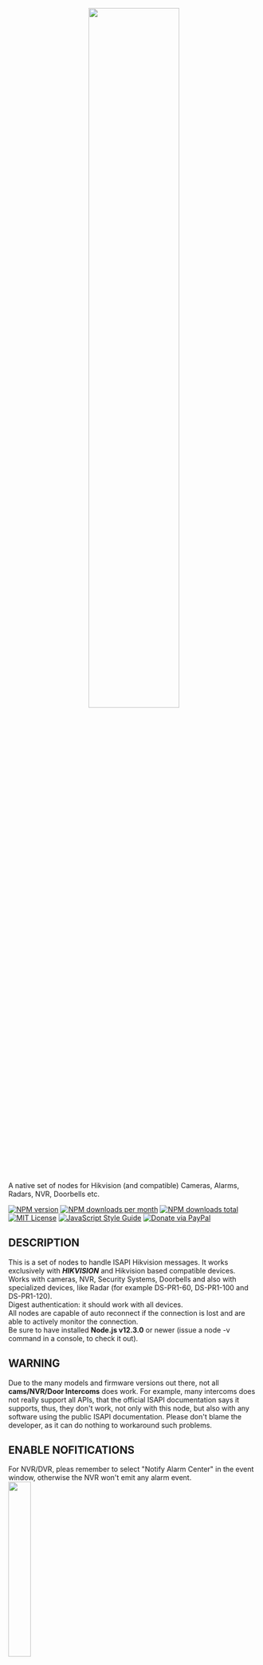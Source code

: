 
<p align="center"><img src='https://raw.githubusercontent.com/Supergiovane/node-red-contrib-hikvision-ultimate/master/img/logo.png' width="60%"></p>

A native set of nodes for Hikvision (and compatible) Cameras, Alarms, Radars, NVR, Doorbells etc.

[![NPM version][npm-version-image]][npm-url]
[![NPM downloads per month][npm-downloads-month-image]][npm-url]
[![NPM downloads total][npm-downloads-total-image]][npm-url]
[![MIT License][license-image]][license-url]
[![JavaScript Style Guide](https://img.shields.io/badge/code_style-standard-brightgreen.svg)](https://standardjs.com)
[![Donate via PayPal](https://img.shields.io/badge/Donate-PayPal-blue.svg?style=flat-square)](https://www.paypal.me/techtoday) 



## DESCRIPTION
This is a set of nodes to handle ISAPI Hikvision messages. It works exclusively with ***HIKVISION*** and Hikvision based compatible devices.<br/>
Works with cameras, NVR, Security Systems, Doorbells and also with specialized devices, like Radar (for example DS-PR1-60, DS-PR1-100 and DS-PR1-120).<br/>
Digest authentication: it should work with all devices.<br/>
All nodes are capable of auto reconnect if the connection is lost and are able to actively monitor the connection.<br/>
Be sure to have installed **Node.js v12.3.0** or newer (issue a node -v command in a console, to check it out).<br/>

## WARNING
Due to the many models and firmware versions out there, not all **cams/NVR/Door Intercoms** does work. For example, many intercoms does not really support all APIs, that the official ISAPI documentation says it supports, thus, they don't work, not only with this node, but also with any software using the public ISAPI documentation. Please don't blame the developer, as it can do nothing to workaround such problems. <br/>

## ENABLE NOFITICATIONS 
For NVR/DVR, pleas remember to select "Notify Alarm Center" in the event window, otherwise the NVR won't emit any alarm event.<br/>
<img src='https://raw.githubusercontent.com/Supergiovane/node-red-contrib-hikvision-ultimate/master/img/NotifyCenter.png' width="30%">

## COLLABORATORS NEEDED
I'm looking for collaborators to develop these nodes. I'm alone. I have other nodes to mantain, and too many help to give to the users. Very little time is remaining for me and my family, so i need someone joining this project and starting active development! Thanks!<br/>

<br/>
<br/>

## CHANGELOG
* See <a href="https://github.com/Supergiovane/node-red-contrib-hikvision-ultimate/blob/master/CHANGELOG.md">here the changelog</a>

<br/>
<br/>


## CAMERA EVENT NODE
The Camera Event node connects to ***NVR, Camera, Radars, etc..*** and outputs true/false in case of an alarm. <br/>
The node can be configured as **Camera/NVR** (with standard and smart events) or as **Old Security System** and **Radar** (with specific CID events, designed for these type of security devices)<br/>
You can optionally filter the alarms by CHANNEL, EVENT and ZONE. <br/>
For NVR/DVR, the ***Channel*** property is the CAMERA number, while for Cameras, is the image sensor number (normally 1).<br/>
The ***Zone*** property is the alarm zone (RADARS), or the alert region number (CAMERAS AND NVR/DVR).<br/>
For RADAR device types, you can filter improper/false alams as well.<br/>

<img src='https://raw.githubusercontent.com/Supergiovane/node-red-contrib-hikvision-ultimate/master/img/GenericAlarm.png' width="80%">

You can choose from many different alarms, including: <br/>
- Video Motion Alarm (When motion is detected)
- Local alarm input (it's the device's IO pigtail connector)
- Line crossing (when someone crosses a line)
- CID alarms
- Many more.....



**Flow Messages**

The node outputs a payload on **PIN 1** (***TRUE*** on alarm start, ***FALSE*** on alarm end). Some alarm types only support the alarm start event.</br>
The node outputs a payload on **PIN 2**, representing a connection error. ***TRUE*** if error, otherwise ***FALSE***</br>
This below is an example of msg output:</br>


**Output PIN 1**
```javascript
// Example of an event from NVR/Camera
msg = {
  "payload": true,
  "topic": "",
  "channelid": "13", // This is the camera number for NVR, or the channel ID for cameras
  "zone": 0, // Zone or Region, see above, the explained difference
  "description": "Motion alarm",
  "_msgid": "386a613.89f259e"
}
```

```javascript
// Example of an event from Radar
msg = {
{
    "zone": 1, // This is the zone number that fired the alarm
    "payload": true, // true if alarm, otherwise false if alarm ended.
    "alarm": {
        "ipAddress": "192.168.1.25",
        "ipv6Address": "",
        "portNo": 80,
        "protocol": "HTTP",
        "macAddress": "BananaRama",
        "channelID": 1,
        "dateTime": "2012-01-13T03:58:19+01:00",
        "activePostCount": 1,
        "eventType": "cidEvent",
        "eventState": "active",
        "eventDescription": "CID event",
        "CIDEvent": {
            "code": 3103,
            "standardCIDcode": 3130,
            "type": "zoneAlarm",
            "trigger": "2012-01-13T03:58:19+01:00",
            "upload": "2012-01-13T03:58:19+01:00",
            "CameraList": [],
            "NVRList": [
                {
                    "id": 1,
                    "ip": "192.168.1.32",
                    "port": 8000,
                    "channel": 1
                }
            ],
            "zone": 1
        }
    }
    "_msgid": "b07e50f6.86a72"
}
```

**Output PIN 2 (connection error)**
```javascript
msg = {
    "topic": "",
    "errorDescription": "", // This will contain the error rescription, in case of errors.
    "payload": false, // Or TRUE if error
    "_msgid": "dd5b3622.884a78"
}
```
<br/>
<br/>

---

## ANPR (License Plate) NODE
This node works with Hikvision ANPR cameras.<br/>

<img src='https://raw.githubusercontent.com/Supergiovane/node-red-contrib-hikvision-ultimate/master/img/ANPR.png' width="80%">

**Flow Messages**

The payload contains the license plate number and the property *plate* contains other useful informations.</br>

**Output PIN 1**
```javascript
msg = {
    "topic":"",
    "payload":"AB123CD", // This is the license plate
    "plate":{
        "captureTime":"20201130T114200+0100",
        "plateNumber":"AB123CD",
        "picName":"202011301142008600", // This is the picture's name of the license plate.
        "country":"ITA",
        "laneNo":"1",
        "direction":"forward",
        "matchingResult":"otherlist"
        }
    }
```

**Output PIN 2 (connection error)**
```javascript
msg = {
    "topic": "",
    "errorDescription": "", // This will contain the error rescription, in case of errors.
    "payload": false, // Or TRUE if error
    "_msgid": "dd5b3622.884a78"
}
```
<br/>
<br/>

---

## PTZ NODE
Recalls a PTZ pre-recorded preset.<br/>
Just select the preset in the configuration window and recall it by passing ***true*** as payload.<br/>
You can also set the Camera Number and PTZ preset number by msg.payload.channelID (optional) and msg.payload.PTZPreset. See below.<br/>

<img src='https://raw.githubusercontent.com/Supergiovane/node-red-contrib-hikvision-ultimate/master/img/PTZ.png' width="80%">

**Flow Messages**

The node outputs ***true*** on PIN 1 if the command is executed, otherwise an error on PIN 2.</br>

**Input**
```javascript
// Recall the preset set in the configuration window
msg.payload = true; // Recalls the preset
return msg;
```

```javascript
// Pass the Camera Number and PTZ preset by message
msg.payload.channelID = 1; // OPTIONAL, pass the Camera number
msg.payload.PTZPreset = 2; // OPTIONAL, pass the PTZ preset number
return msg;
```

**Output PIN 1**
```javascript
msg = {
{
    "payload": true, // true after the camera has reached the PTZ preset position
    "_msgid": "b07e50f6.86a72"
}
```

**Output PIN 2 (connection error)**
```javascript
msg = {
    "topic": "",
    "errorDescription": "", // This will contain the error rescription, in case of errors.
    "payload": false, // Or TRUE if error
    "_msgid": "dd5b3622.884a78"
}
```
<br/>
<br/>

---


## PICTURE NODE
This node gets a picture from the camera/NVR, ready to be shown in the dashboard UI.<br/>
You can rotate, resize, crop, overlay with text, zoom the image.<br/>
The ***overlay text*** is applied directly after the picture's manipulation. This behaves differently than the **text overlay node** (that uses the overlay functionality onboard the camera).<br/> 
Pass **true** as payload to obtain the image.<br/>
You can, for example, link the ***Camera Event node*** to the ***Picture node*** to get an image whenever an alarm occurs.<br/>
**CAUTION**: image handling is a very CPU/GPU consuming job. Use only if you have enough computational resources.<br/>

<img src='https://raw.githubusercontent.com/Supergiovane/node-red-contrib-hikvision-ultimate/master/img/picture.png' width="80%">

<br/>
For the picture to show up directly into the flow, you can use this node developed by @riku 

[node-red-contrib-image-output](https://flows.nodered.org/node/node-red-contrib-image-output) 

<br/>
<br/>

**Copy this code and paste it into your flow**

<details><summary>View code</summary>

> Adjust the nodes according to your setup

<code>

```javascript
[{"id":"bd6acbb81c4f9eaf","type":"change","z":"48095c5671f0ab16","name":"Setup msg","rules":[{"t":"set","p":"cid","pt":"msg","to":"","tot":"date"},{"t":"set","p":"attachments","pt":"msg","to":"[{\t \"filename\": 'image_' & $replace($now(),\":\",\"_\") & '.jpg', \t \"content\": $$.forEmail,\t \"cid\": \"\" & cid & \"\"\t}]","tot":"jsonata"},{"t":"set","p":"topic","pt":"msg","to":"See attached image","tot":"str"},{"t":"set","p":"payload","pt":"msg","to":"''","tot":"jsonata"},{"t":"set","p":"from","pt":"msg","to":"info@mysupersmarthome.it","tot":"str"}],"action":"","property":"","from":"","to":"","reg":false,"x":410,"y":200,"wires":[["3e0ca3cc7c0d2e22"]]},{"id":"0b82f010bd682a0d","type":"hikvisionUltimatePicture","z":"48095c5671f0ab16","name":"Ovest","topic":"","server":"eb73371b.af5208","channelID":"7","rotateimage":"0","heightimage":"","widthimage":"","qualityimage":"100","cropimage":"","textoverlay":"","textoverlayXY":"","textoverlayWH":"","textoverlayFont":"FONT_SANS_64_WHITE","x":230,"y":200,"wires":[["bd6acbb81c4f9eaf","7ff4f0c75ef4d486"],[]]},{"id":"478fee35ffd435b5","type":"inject","z":"48095c5671f0ab16","name":"","props":[{"p":"payload"},{"p":"topic","vt":"str"}],"repeat":"","crontab":"","once":false,"onceDelay":0.1,"topic":"","payload":"true","payloadType":"bool","x":110,"y":200,"wires":[["0b82f010bd682a0d"]]},{"id":"facefd92c70af183","type":"comment","z":"48095c5671f0ab16","name":"Send an Email with image attachment and show it in the web UI","info":"","x":290,"y":160,"wires":[]},{"id":"7ff4f0c75ef4d486","type":"template","z":"48095c5671f0ab16","name":"","field":"payload","fieldType":"msg","format":"handlebars","syntax":"mustache","template":"<img width=\"320px\" height=\"240px\" src=\"{{{payload}}}\">","output":"str","x":400,"y":260,"wires":[["121759fa66219f53"]]},{"id":"121759fa66219f53","type":"ui_template","z":"48095c5671f0ab16","group":"e2be830cd2d143a0","name":"","order":0,"width":"6","height":"4","format":"<div ng-bind-html=\"msg.payload\"></div>","storeOutMessages":true,"fwdInMessages":true,"resendOnRefresh":true,"templateScope":"local","x":560,"y":260,"wires":[[]]},{"id":"3e0ca3cc7c0d2e22","type":"function","z":"48095c5671f0ab16","name":"Email","func":"// Replace this function node with an email node","outputs":1,"noerr":0,"initialize":"","finalize":"","libs":[],"x":550,"y":200,"wires":[[]]},{"id":"eb73371b.af5208","type":"Hikvision-config","host":"192.168.1.32","port":"80","name":"NVR","authentication":"digest","protocol":"http","heartbeattimerdisconnectionlimit":"1","deviceinfo":"[object Object]"},{"id":"e2be830cd2d143a0","type":"ui_group","name":"Default","tab":"e0f42233.22428","order":2,"disp":true,"width":"6","collapse":false},{"id":"e0f42233.22428","type":"ui_tab","name":"NVR","icon":"dashboard","order":13}]
```

</code>
</details>

<br/>
<br/>

**PROPERTY WINDOW**

<img src='https://raw.githubusercontent.com/Supergiovane/node-red-contrib-hikvision-ultimate/master/img/pictureproperties.png' width="30%">

**Flow Messages**

The node outputs the image in in mamy formats on PIN 1, otherwise an error on PIN 2. On PIN 1 you'll have:<br/>
*base64 JPG string format*, ready for the UI Dashboard.</br>
*JPG Buffer*, ready to be sent as email attachment.</br>
*pure base64 format*, for many other uses.</br>
The Picture Node now passes through the input message, in the property **msg.previousInputMessage**</br>

**Input**
```javascript
// To get the image
msg.payload = true; 
return msg;
```

```javascript
// Dinamically set the overlay text
node.textoverlay = "Hello new overlay";
msg.payload = true; 
return msg;
```


**Output PIN 1**
```javascript
msg = {
{
    "previousInputMessage" : {topic : "banana"}, // this is the original passedthrough message
    "payload": "data:image/jpg;base64,/9j/4AAQSk...", // FOR THE DASHBOARD UI: Image as string in base64 format with JPG DATA header already there.
    "forEmail": "<buffer>", // FOR EMAIL: Image as buffer format, ready to be attached to an email as JPG attachment.
    "base64": "/9j/4AAQSk...", // FOR FURTHER MANIPULATION: Image as pure base64 string.
    "_msgid": "b07e50f6.86a72"
}
return msg;
```

**Output PIN 2 (connection error)**
```javascript
msg = {
    "topic": "",
    "errorDescription": "", // This will contain the error rescription, in case of errors.
    "payload": false, // Or TRUE if error
    "_msgid": "dd5b3622.884a78"
}
return msg;
```
<br/>
<br/>

---

## TEXT OVERLAY NODE
You can set the camera's text overlay. This node uses the camera's onboard text overlaying capabilities.<br/>
There are 4 rows avaiable, to be set from the configuration window or dinamically via msg input from flow.<br/>
Please note that not all cameras nor NVR/DVR (especially with old firmware) suppor setting the overlay text.<br/>

<img src='https://raw.githubusercontent.com/Supergiovane/node-red-contrib-hikvision-ultimate/master/img/Text.png' width="80%">

**Copy this code and paste it into your flow**

<details><summary>View code</summary>

> Adjust the nodes according to your setup

<code>

```javascript
[{"id":"7e79800b.afb8a8","type":"hikvisionUltimateText","z":"3f22f0c6.ff1328","name":"Overlay Text","server":"eb73371b.af5208","row1":"","row1XY":"","row2":"","row2XY":"","row3":"","row3XY":"","row4":"","row5XY":"","channelID":"1","x":510,"y":120,"wires":[]},{"id":"3aa8a40f.9a0964","type":"inject","z":"3f22f0c6.ff1328","name":"Go","props":[{"p":"payload"},{"p":"topic","vt":"str"}],"repeat":"","crontab":"","once":false,"onceDelay":0.1,"topic":"","payload":"","payloadType":"date","x":170,"y":120,"wires":[["7e79800b.afb8a8"]]},{"id":"2b4d9297.75ee46","type":"comment","z":"3f22f0c6.ff1328","name":"Set the overlay text","info":"","x":190,"y":80,"wires":[]},{"id":"22dc37f9.b3b86","type":"function","z":"3f22f0c6.ff1328","name":"MSG Override","func":"// Override one or more rows\n// You can use from row1 to row4 to set the text\n// and from row1XY to row4XY to set the position in the format x,y (for example: 100,200)\n\n// Optionally set the channel. On NVR, this indicates the camera number\nmsg.channelid = 1;\n\n// Row 1\nmsg.row1 = \"Temperature: \" + msg.payload;\nmsg.row1XY = \"100,200\"; // Optionallly set the position\n\n// Row 2 (here we leave the position previosly set via the camera menu)\nmsg.row2 = \"Sun\";\n\nreturn msg;","outputs":1,"noerr":0,"initialize":"","finalize":"","x":320,"y":180,"wires":[["7e79800b.afb8a8"]]},{"id":"a91e43a0.ccbb2","type":"inject","z":"3f22f0c6.ff1328","name":"Go","props":[{"p":"payload"},{"p":"topic","vt":"str"}],"repeat":"","crontab":"","once":false,"onceDelay":0.1,"topic":"","payload":"22°c","payloadType":"str","x":170,"y":180,"wires":[["22dc37f9.b3b86"]]},{"id":"eb73371b.af5208","type":"Hikvision-config","host":"192.168.1.32","port":"80","name":"Server","authentication":"digest","protocol":"http","heartbeattimerdisconnectionlimit":"1","deviceinfo":"[object Object]"}]
```

</code>
</details>
<br/>
<br/>

**Flow Messages**

Pass anything you like as input msg, to set the text overlay.</br>
You can override texts by passing some msg inputs. See samples below</br>

**Input**
```javascript
// Simply overlay the text set in the config window
msg.payload = true;
return msg;
```

```javascript
// Override one or more rows
// You can use from row1 to row4 to set the text
// and from row1XY to row4XY to set the position in the format x,y (for example: 100,200)

// Optionally set the channel. On NVR, this indicates the camera number
msg.channelid = 1;

// Row 1
msg.row1 = "Temperature: " + msg.payload;
msg.row1XY = "100,200"; // Optionallly set the position

// Row 2 (here we leave the position previosly set via the camera menu)
msg.row2 = "Sun";

return msg;
```

```javascript
// Delete all 4 rows
msg.row1 = "";
msg.row2 = "";
msg.row3 = "";
msg.row4 = "";
return msg;
```


<br/>
<br/>

---

## XML NODE
This node allow you to send any XML you want to your devices.<br/>
Every device has own firmware, capabilities etc. so i decided to allow you to cover all your needs by adding this universal node.<br/>
Please read the ISAPI Hikvision documentation or dig into the Internet to learn what XML you can send. The limit is only your fantasy.<br/>

<img src='https://raw.githubusercontent.com/Supergiovane/node-red-contrib-hikvision-ultimate/master/img/XML.png' width="80%">


<br/>
<br/>

**Flow Messages**

You can override all properties configured in the node, by passing some msg inputs. See samples below</br>

**Input**
```javascript
// Send your own XML to the device
// You can override the default config, with all these optional properties
// msg.method must be PUT, POST or GET (all uppercase)

msg.XML = ``; // Here goes your XML. These strange chars after the = allow you to do multiline text
msg.path = ""; // For example /ISAPI/System/Video/inputs/channels/1/overlays
msg.method = "PUT"; // This must be PUT, POST or GET (uppercase)

return msg;
```

<br/>

As an example, you can set a text overlay via XML 
```javascript
// Set an overlay text (if the camera supports overlaying text)

msg.XML = `<?xml version="1.0" encoding="UTF-8" ?>
<VideoOverlay version="1.0" xmlns="http://www.hikvision.com/ver20/XMLSchema\">
<fontSize>1</fontSize>
<TextOverlayList size="6">
    <TextOverlay version="1.0" xmlns="http://www.hikvision.com/ver20/XMLSchema\">
    <id>1</id>
    <enabled>true</enabled>
    <positionX>464</positionX>
    <positionY>96</positionY>
    <displayText>HELLO WORLD</displayText>
    </TextOverlay>
</TextOverlayList>
</VideoOverlay>`; // Here goes your XML. These strange chars after the = allow you to do multiline text
msg.path = "/ISAPI/System/Video/inputs/channels/1/overlays/text"; // For example /ISAPI/System/Video/inputs/channels/1/overlays
msg.method = "PUT"; // This must be PUT, POST or GET (uppercase)

return msg;
```

**Output**

The node will return the response from the camera.
<br/>
For example, if you wish to know if your camera has motion detect enable, just pass this to the node<br/>

```javascript
// Ask the camera if it supports motion detect
msg.path = "/ISAPI/System/Video/inputs/channels/1/motionDetection";
msg.method ="GET";
return msg;
```

The response will be something like this

```javascript
{
   "topic":"Camera Sud",
   "payload":{
      "MotionDetection":{
         "$":{
            "version":"2.0",
            "xmlns":"http://www.hikvision.com/ver20/XMLSchema"
         },
         "enabled":"false",
         "enableHighlight":"true",
         "samplingInterval":"2",
         "startTriggerTime":"500",
         "endTriggerTime":"500",
         "regionType":"grid",
         "Grid":{
            "rowGranularity":"18",
            "columnGranularity":"22"
         },
         "MotionDetectionLayout":{
            "$":{
               "version":"2.0",
               "xmlns":"http://www.hikvision.com/ver20/XMLSchema"
            },
            "sensitivityLevel":"80",
            "layout":{
               "gridMap":"000000000000000000000000000000000000000000000000000000000000000000000000000000000000000000000000000000000000"
            }
         },
         "enableWithMoving":"false"
      }
   },
   "_msgid":"fa45ddc3240240cf"
}
```
<br/>

If an ***error*** occurs, the XML node will output a msg with the error

```javascript
{
   "topic":"XML Node",
   "errorDescription":"network timeout at: http://192.168.1.211:80/ISAPI/System/Video/inputs/channels/1/motionDetection",
   "_msgid":"8289d3fbf2919d2b"
}
```

<br/>
<br/>

---

## RAW CAMERA Event NODE
The RAW CAMERA Event node reacts to every message sent by the device. You can use this node when the other nodes doesn't fit your needs. It connects to ***NVR, Camera, Radars etc...*** and outputs the event received. <br/>

<img src='https://raw.githubusercontent.com/Supergiovane/node-red-contrib-hikvision-ultimate/master/img/RawAlarm.png' width="80%">

**Flow Messages**

The node outputs a payload on **PIN 1** that can vary, depending on the alarm type sent by the connected device.</br>
The node outputs a payload on **PIN 2**, representing a connection error. ***TRUE*** if error, otherwise ***FALSE***</br>
This below is an example of msg output (in this case, a movement detected from a radar)</br>


**Output PIN 1**
```javascript
msg = {
    "topic": "",
    "payload": {
        "ipAddress": "192.168.1.25",
        "ipv6Address": "",
        "portNo": 80,
        "protocol": "HTTP",
        "macAddress": "banana",
        "channelID": 1,
        "dateTime": "2012-01-13T04:32:47+01:00",
        "activePostCount": 1,
        "eventType": "MultiRadarTargetEvent",
        "eventState": "active",
        "eventDescription": "MultiRadar Target Event",
        "MultiRadarTargetEventList": [
            {
                "targetID": 25,
                "isTargetDisappear": false,
                "targetType": "people",
                "Coordinate": {
                    "angle": 101.49,
                    "distance": 24.59
                },
                "speed": -0.2,
                "signalStrength": "strong",
                "TrackedInfoList": [],
                "trackedByIPC": false
            }
        ]
    },
    "_msgid": "dba1850a.2dc5e8"
}
```

**Output PIN 2 (connection error)**
```javascript
msg = {
    "topic": "",
    "errorDescription": "", // This will contain the error rescription, in case of errors.
    "payload": false, // Or TRUE if error
    "_msgid": "dd5b3622.884a78"
}
```
<br/>
<br/>

---

## DOORBELL NODE
The doorbell node allow you to receive ring/call progress events, open the doors, hangup calls and other things from hikvision and hik compatible doorbells. <br/>
Everytime ad intercom sends a message to the node, this message is validated using the filters you selected in the configuration window. In case of a match, it emits a msg to the flow. 
<br/>There are many filters you can apply (ringStatus (ring or on call), floor number, unit number, building number and so on.).

<img src='https://raw.githubusercontent.com/Supergiovane/node-red-contrib-hikvision-ultimate/master/img/Doorbell.png' width="80%">

**Copy this code and paste it into your flow**

<details><summary>View code</summary>

> Adjust the nodes according to your setup

<code>

```javascript
[{"id":"22420ca523840eef","type":"hikvisionUltimateDoorbell","z":"48095c5671f0ab16","name":"","topic":"","server":"085ef798e6c04064","ringStatus":"all","floorNo":"all","unitNo":"all","zoneNo":"all","buildingNo":"all","x":360,"y":180,"wires":[["5d1eddc07a46bd2c"],["7b5813c6cd794885"]]},{"id":"5d1eddc07a46bd2c","type":"debug","z":"48095c5671f0ab16","name":"Output","active":true,"tosidebar":true,"console":false,"tostatus":false,"complete":"true","targetType":"full","statusVal":"","statusType":"auto","x":550,"y":160,"wires":[]},{"id":"7b5813c6cd794885","type":"debug","z":"48095c5671f0ab16","name":"Error report","active":true,"tosidebar":true,"console":false,"tostatus":false,"complete":"payload","targetType":"msg","statusVal":"","statusType":"auto","x":570,"y":200,"wires":[]},{"id":"a1032b3b72cf9db6","type":"inject","z":"48095c5671f0ab16","name":"Open Door","props":[{"p":"openDoor","v":"1","vt":"num"},{"p":"topic","vt":"str"}],"repeat":"","crontab":"","once":false,"onceDelay":0.1,"topic":"","x":180,"y":160,"wires":[["22420ca523840eef"]]},{"id":"54590a36f409ce0f","type":"inject","z":"48095c5671f0ab16","name":"Hang Up","props":[{"p":"hangUp","v":"true","vt":"bool"},{"p":"topic","vt":"str"}],"repeat":"","crontab":"","once":false,"onceDelay":"8","topic":"","x":180,"y":200,"wires":[["22420ca523840eef"]]},{"id":"2388a3941360bd3c","type":"comment","z":"48095c5671f0ab16","name":"Doorbell sample. Caution: \"Open Door\" will open your door.","info":"","x":330,"y":120,"wires":[]},{"id":"085ef798e6c04064","type":"Doorbell-config","host":"192.168.1.5","port":"80","name":"OUTDOOR STATION","authentication":"digest","protocol":"http","heartbeattimerdisconnectionlimit":"1","deviceinfo":"{\"DeviceInfo\":{\"$\":{\"version\":\"2.0\",\"xmlns\":\"http://www.isapi.org/ver20/XMLSchema\"},\"deviceName\":\"OUTDOOR STATION\",\"deviceID\":\"7d49925b-4fc7-406b-a0ec-2ca59cc25838\",\"deviceDescription\":\"\\tVis\",\"deviceLocation\":\"STD-CGI\",\"systemContact\":\"STD-CGI\",\"model\":\"DS-KV6113-WPE1(B)\",\"serialNumber\":\"DS-KV6113-WPE1(B)0120210416RRF86332026\",\"macAddress\":\"24:18:c6:39:42:29\",\"firmwareVersion\":\"V2.2.50\",\"firmwareReleasedDate\":\"build 210630\",\"bootVersion\":\"33685554\",\"bootReleasedDate\":\"1377822\",\"hardwareVersion\":\"0x0\",\"encoderVersion\":\"V4.0\",\"encoderReleasedDate\":\"build 181206\",\"deviceType\":\"\\tVis\",\"telecontrolID\":\"88\",\"supportBeep\":\"true\",\"supportVideoLoss\":\"true\",\"alarmOutNum\":\"2\",\"alarmInNum\":\"4\",\"RS485Num\":\"1\",\"customizedInfo\":\"\"}}"}]
```

</code>
</details>


**Flow Messages**

**Input**

The node accepts messages from the flow.<br/>
See these messages you can pass to it:<br/>

*OPEN THE DOOR LATCHES*
```javascript
// Open the door. 
msg.openDoor = 1; // Pass the door number to open as value, in this case, 1.
return msg;
```

*HANG UP THE CURRENT CALL AND STOP RINGING*
```javascript
// Hangup the current call and stop ringing 
msg.hangUp = true; 
return msg;
```
<br/>
<br/>

**Output**

The node outputs a payload on **PIN 1** that can vary, depending on the event type sent by the connected intercom.<br/>
Anyway, it emits always a payload = ***true** as soon as an intercom message matching filters you configured in the configuration window, arrives. You can use that payload to trigger events.
The node outputs a payload on **PIN 2**, representing a connection error. ***TRUE*** if error, otherwise ***FALSE***</br>
This below is an example of msg output</br>


**Output PIN 1**
```javascript
msg = {
   "CallerInfo":{
      "buildingNo":1,
      "floorNo":1,
      "zoneNo":1,
      "unitNo":1,
      "devNo":88,
      "devType":1,
      "lockNum":1,
      "status":"idle"
   },
   "topic":"",
   "payload":true
}
```

**Output PIN 2 (connection error)**
```javascript
msg = {
    "topic": "",
    "errorDescription": "", // This will contain the error rescription, in case of errors.
    "payload": false // Or TRUE if error
}
```

<br/>
<br/>



---

## AX PRO Alarm node (Ax Pro and AX Pro Hybrid)

<img src='https://raw.githubusercontent.com/Supergiovane/node-red-contrib-hikvision-ultimate/master/img/axproPicture.jpg' width="80%">


This node receives all events sent by your AX Pro alarm.<br/>
You will receive not only Alarms etc, but also zone status, even if the AX Pro is disarmed.<br/>
You can also arm, disarm, silence alarm etc...<br/>

<img src='https://raw.githubusercontent.com/Supergiovane/node-red-contrib-hikvision-ultimate/master/img/axpro.png' width="80%">

**Copy this code and paste it into your flow**

<details><summary>View code</summary>

> Adjust the nodes according to your setup

```javascript

[{"id":"7c370c1cabe6fd89","type":"hikvisionUltimateAxPro","z":"e9a7cd97842ffa10","name":"Ax Pro","topic":"","server":"2dfc48091d46ead3","x":350,"y":200,"wires":[["bc0f8fdc472511e7"],["01e634bd9098e528"]]},{"id":"893818dce1fc2c20","type":"debug","z":"e9a7cd97842ffa10","name":"Alarm Event","active":true,"tosidebar":true,"console":false,"tostatus":false,"complete":"payload.CIDEvent","targetType":"msg","statusVal":"","statusType":"auto","x":670,"y":180,"wires":[]},{"id":"01e634bd9098e528","type":"debug","z":"e9a7cd97842ffa10","name":"Connection Error","active":true,"tosidebar":true,"console":false,"tostatus":false,"complete":"true","targetType":"full","statusVal":"","statusType":"auto","x":550,"y":280,"wires":[]},{"id":"ddc2d752e0c13937","type":"inject","z":"e9a7cd97842ffa10","name":"Disarm Area 1","props":[{"p":"disarmArea","v":"1","vt":"num"}],"repeat":"","crontab":"","once":false,"onceDelay":0.1,"topic":"","x":150,"y":280,"wires":[["7c370c1cabe6fd89"]]},{"id":"b33ec376180a53bc","type":"inject","z":"e9a7cd97842ffa10","name":"Arm Away Area 1","props":[{"p":"armAwayArea","v":"1","vt":"num"}],"repeat":"","crontab":"","once":false,"onceDelay":0.1,"topic":"","x":140,"y":160,"wires":[["7c370c1cabe6fd89"]]},{"id":"6145bfa8991c1831","type":"inject","z":"e9a7cd97842ffa10","name":"Arm Stay Area 1","props":[{"p":"armStayArea","v":"1","vt":"num"}],"repeat":"","crontab":"","once":false,"onceDelay":0.1,"topic":"","x":140,"y":200,"wires":[["7c370c1cabe6fd89"]]},{"id":"189b2eb17cb67a52","type":"inject","z":"e9a7cd97842ffa10","name":"Clear Alarm Area 1","props":[{"p":"clearAlarmArea","v":"1","vt":"num"}],"repeat":"","crontab":"","once":false,"onceDelay":0.1,"topic":"","x":130,"y":240,"wires":[["7c370c1cabe6fd89"]]},{"id":"40ce4b0d34bedf21","type":"comment","z":"e9a7cd97842ffa10","name":"Hikvision AX Pro Alarm Control and Event receiver","info":"","x":230,"y":100,"wires":[]},{"id":"bc0f8fdc472511e7","type":"switch","z":"e9a7cd97842ffa10","name":"","property":"payload","propertyType":"msg","rules":[{"t":"hask","v":"CIDEvent","vt":"str"},{"t":"hask","v":"zoneUpdate","vt":"str"}],"checkall":"true","repair":false,"outputs":2,"x":510,"y":200,"wires":[["893818dce1fc2c20"],["5c9f382684e6354f"]]},{"id":"5c9f382684e6354f","type":"debug","z":"e9a7cd97842ffa10","name":"Zone Update","active":true,"tosidebar":true,"console":false,"tostatus":false,"complete":"payload.zoneUpdate","targetType":"msg","statusVal":"","statusType":"auto","x":670,"y":220,"wires":[]},{"id":"2dfc48091d46ead3","type":"AXPro-config","host":"192.168.1.10","port":"80","name":"AX Pro","authentication":"sha256-salted","protocol":"http","heartbeattimerdisconnectionlimit":"2","deviceinfo":"[object Object]"}]

```
</details>

<br/>
<br/>

**Flow Messages**

You can control your AX Pro alarm panel by passing messages to the node.</br>

**Input**

```javascript
// To Arm Away Area 1
msg.armAwayArea = 1
return msg;
```

```javascript
// To Arm Stay Area 1
msg.armStayArea = 1
return msg;
```

```javascript
// To Disarm Area 1
msg.disarmArea = 1
return msg;
```

```javascript
// To clear alarm on Area 1
msg.clearAlarmArea = 1
return msg;
```

**Output**
On PIN1, the node will output the msg</br>
On PIN2 it will output connection error messages<br/>
Example PIN 1:<br/>

```json
// FOR CID EVENTS 
{
   "code":1401, // This is the reference code of the event. Please see the ISAPI docs or try by yourself, by watching the output while playing with your alarm
   "name":"Supergiovane",
   "type":"armAndDisarm",
   "trigger":"2022-12-22T17:33:56+01:00",
   "upload":"2022-12-22T17:33:56+01:00",
   "system":1,
   "subSystemName":"Casa"
}
```

```json
// FOR ZONE UPDATE EVENT
{
   "id":1,
   "name":"Zona cablata 2",
   "status":"trigger",
   "sensorStatus":"normal",
   "magnetOpenStatus":true,
   "tamperEvident":false,
   "shielded":false,
   "bypassed":false,
   "armed":false,
   "isArming":false,
   "alarm":false,
   "reason":"break",
   "subSystemNo":1,
   "linkageSubSystem":[
      1
   ],
   "detectorType":"magneticContact",
   "stayAway":false,
   "zoneType":"Instant",
   "accessModuleType":"localTransmitter",
   "moduleChannel":2,
   "zoneAttrib":"wired",
   "deviceNo":3,
   "abnormalOrNot":false
}
```

##CID Events common codes
CID Events refers to a field "code" in the Alarm event output</br>
<img src='https://raw.githubusercontent.com/Supergiovane/node-red-contrib-hikvision-ultimate/master/img/CIDEvents/1.png' width="100%">
<img src='https://raw.githubusercontent.com/Supergiovane/node-red-contrib-hikvision-ultimate/master/img/CIDEvents/2.png' width="100%">
<img src='https://raw.githubusercontent.com/Supergiovane/node-red-contrib-hikvision-ultimate/master/img/CIDEvents/3.png' width="100%">
<img src='https://raw.githubusercontent.com/Supergiovane/node-red-contrib-hikvision-ultimate/master/img/CIDEvents/4.png' width="100%">
<img src='https://raw.githubusercontent.com/Supergiovane/node-red-contrib-hikvision-ultimate/master/img/CIDEvents/5.png' width="100%">

<br/>
<br/>


![Logo](https://raw.githubusercontent.com/Supergiovane/node-red-contrib-hikvision-ultimate/master/img/madeinitaly.png)

[license-image]: https://img.shields.io/badge/license-MIT-blue.svg
[license-url]: https://github.com/Supergiovane/node-red-contrib-hikvision-ultimate/master/LICENSE
[npm-url]: https://npmjs.org/package/node-red-contrib-hikvision-ultimate
[npm-version-image]: https://img.shields.io/npm/v/node-red-contrib-hikvision-ultimate.svg
[npm-downloads-month-image]: https://img.shields.io/npm/dm/node-red-contrib-hikvision-ultimate.svg
[npm-downloads-total-image]: https://img.shields.io/npm/dt/node-red-contrib-hikvision-ultimate.svg
